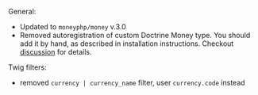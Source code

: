 General:

- Updated to `moneyphp/money` v.3.0
- Removed autoregistration of custom Doctrine Money type. You should add it by hand,
as described in installation instructions. Checkout [discussion](https://github.com/TheBigBrainsCompany/TbbcMoneyBundle/issues/38#issuecomment-256012838) for details.

Twig filters:

- removed `currency | currency_name` filter, user `currency.code` instead
